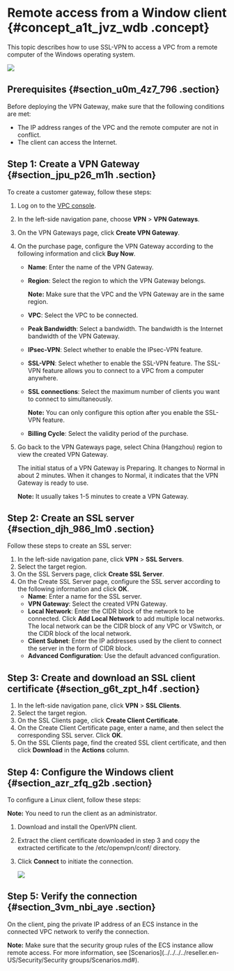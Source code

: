# Remote access from a Window client {#concept_a1t_jvz_wdb .concept}

This topic describes how to use SSL-VPN to access a VPC from a remote computer of the Windows operating system.

![](http://static-aliyun-doc.oss-cn-hangzhou.aliyuncs.com/assets/img/13355/15614257513330_en-US.png)

## Prerequisites {#section_u0m_4z7_796 .section}

Before deploying the VPN Gateway, make sure that the following conditions are met:

-   The IP address ranges of the VPC and the remote computer are not in conflict.
-   The client can access the Internet.

## Step 1: Create a VPN Gateway {#section_jpu_p26_m1h .section}

To create a customer gateway, follow these steps:

1.  Log on to the [VPC console](https://partners-intl.aliyun.com/login-required#/vpc).
2.  In the left-side navigation pane, choose **VPN** \> **VPN Gateways**.
3.  On the VPN Gateways page, click **Create VPN Gateway**.
4.  On the purchase page, configure the VPN Gateway according to the following information and click **Buy Now**.
    -   **Name**: Enter the name of the VPN Gateway.
    -   **Region**: Select the region to which the VPN Gateway belongs.

        **Note:** Make sure that the VPC and the VPN Gateway are in the same region.

    -   **VPC**: Select the VPC to be connected.
    -   **Peak Bandwidth**: Select a bandwidth. The bandwidth is the Internet bandwidth of the VPN Gateway.
    -   **IPsec-VPN**: Select whether to enable the IPsec-VPN feature.
    -   **SSL-VPN**: Select whether to enable the SSL-VPN feature. The SSL-VPN feature allows you to connect to a VPC from a computer anywhere.
    -   **SSL connections**: Select the maximum number of clients you want to connect to simultaneously.

        **Note:** You can only configure this option after you enable the SSL-VPN feature.

    -   **Billing Cycle**: Select the validity period of the purchase.
5.  Go back to the VPN Gateways page, select China \(Hangzhou\) region to view the created VPN Gateway.

    The initial status of a VPN Gateway is Preparing. It changes to Normal in about 2 minutes. When it changes to Normal, it indicates that the VPN Gateway is ready to use.

    **Note:** It usually takes 1-5 minutes to create a VPN Gateway.


## Step 2: Create an SSL server {#section_djh_986_lm0 .section}

Follow these steps to create an SSL server:

1.  In the left-side navigation pane, click **VPN** \> **SSL Servers**.
2.  Select the target region.
3.  On the SSL Servers page, click **Create SSL Server**.
4.  On the Create SSL Server page, configure the SSL server according to the following information and click **OK**.
    -   **Name**: Enter a name for the SSL server.
    -   **VPN Gateway**: Select the created VPN Gateway.
    -   **Local Network**: Enter the CIDR block of the network to be connected. Click **Add Local Network** to add multiple local networks. The local network can be the CIDR block of any VPC or VSwitch, or the CIDR block of the local network.
    -   **Client Subnet**: Enter the IP addresses used by the client to connect the server in the form of CIDR block.
    -   **Advanced Configuration**: Use the default advanced configuration.

## Step 3: Create and download an SSL client certificate {#section_g6t_zpt_h4f .section}

1.  In the left-side navigation pane, click **VPN** \> **SSL Clients**.
2.  Select the target region.
3.  On the SSL Clients page, click **Create Client Certificate**.
4.  On the Create Client Certificate page, enter a name, and then select the corresponding SSL server. Click **OK**.
5.  On the SSL Clients page, find the created SSL client certificate, and then click **Download** in the **Actions** column.

## Step 4: Configure the Windows client {#section_azr_zfq_g2b .section}

To configure a Linux client, follow these steps:

**Note:** You need to run the client as an administrator.

1.  Download and install the OpenVPN client.
2.  Extract the client certificate downloaded in step 3 and copy the extracted certificate to the /etc/openvpn/conf/ directory.
3.  Click **Connect** to initiate the connection.

    ![](http://static-aliyun-doc.oss-cn-hangzhou.aliyuncs.com/assets/img/13355/15614257513331_en-US.png)


## Step 5: Verify the connection {#section_3vm_nbi_aye .section}

On the client, ping the private IP address of an ECS instance in the connected VPC network to verify the connection.

**Note:** Make sure that the security group rules of the ECS instance allow remote access. For more information, see [Scenarios](../../../../reseller.en-US/Security/Security groups/Scenarios.md#).

